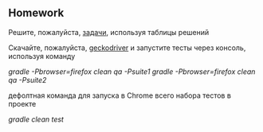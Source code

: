 ## Homework

Решите, пожалуйста, [задачи](https://docs.google.com/presentation/d/1yzEOnq-2OLs_GQfFr1NWapRk3EUwXiA9/edit?usp=sharing&ouid=116447005932578256378&rtpof=true&sd=true), используя таблицы решений

Скачайте, пожалуйста, [geckodriver](https://github.com/mozilla/geckodriver/releases) и запустите тесты через консоль, используя команду

_gradle -Pbrowser=firefox clean qa -Psuite1_
_gradle -Pbrowser=firefox clean qa -Psuite2_

дефолтная команда для запуска в Chrome всего набора тестов в проекте

_gradle clean test_
